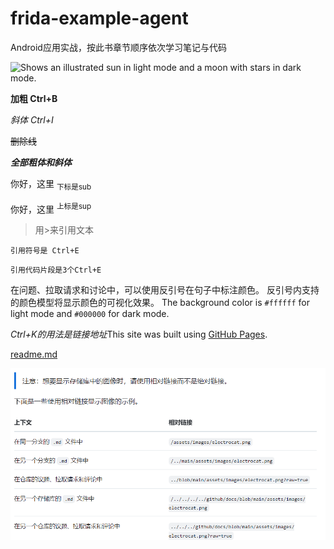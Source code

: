 # frida-example-agent
Android应用实战，按此书章节顺序依次学习笔记与代码

<picture>
  <source media="(prefers-color-scheme: dark)" srcset="https://user-images.githubusercontent.com/25423296/163456776-7f95b81a-f1ed-45f7-b7ab-8fa810d529fa.png">
  <source media="(prefers-color-scheme: light)" srcset="https://user-images.githubusercontent.com/25423296/163456779-a8556205-d0a5-45e2-ac17-42d089e3c3f8.png">
  <img alt="Shows an illustrated sun in light mode and a moon with stars in dark mode." src="https://user-images.githubusercontent.com/25423296/163456779-a8556205-d0a5-45e2-ac17-42d089e3c3f8.png">
</picture>

**加粗 Ctrl+B**

_斜体 Ctrl+I_

~~删除线~~

***全部粗体和斜体***


你好，这里 <sub>下标是sub</sub>

你好，这里 <sup>上标是sup</sup>

>用>来引用文本

`引用符号是 Ctrl+E`

```
引用代码片段是3个Ctrl+E
```

在问题、拉取请求和讨论中，可以使用反引号在句子中标注颜色。 反引号内支持的颜色模型将显示颜色的可视化效果。
The background color is `#ffffff` for light mode and `#000000` for dark mode.

*Ctrl+K的用法是链接地址*This site was built using [GitHub Pages](https://pages.github.com/).

[readme.md](/README.md)

![Screenshot of a comment on a GitHub issue showing an image, added in the Markdown, of an Octocat smiling and raising a tentacle.](/image.png)
